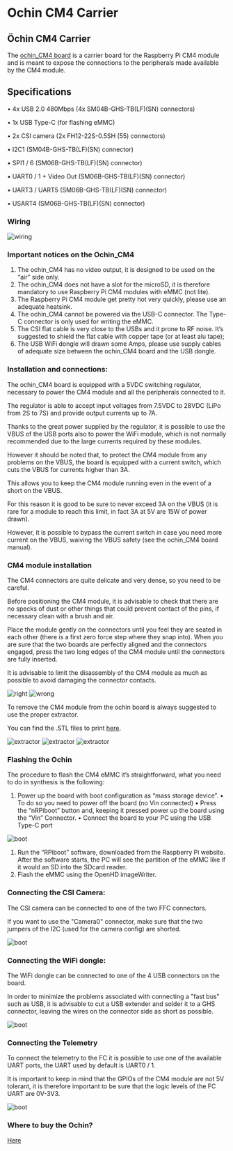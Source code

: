 # Ochin CM4 Carrier

## Öchin CM4 Carrier

The [ochin\_CM4 board](https://github.com/ochin-space/ochin-CM4) is a carrier board for the Raspberry Pi CM4 module and is meant to expose the connections to the peripherals made available by the CM4 module.

## Specifications

• 4x USB 2.0 480Mbps (4x SM04B-GHS-TB(LF)(SN) connectors)

• 1x USB Type-C (for flashing eMMC)

• 2x CSI camera (2x FH12-22S-0.5SH (55) connectors)

• I2C1 (SM04B-GHS-TB(LF)(SN) connector)

• SPI1 / 6 (SM06B-GHS-TB(LF)(SN) connector)

• UART0 / 1 + Video Out (SM06B-GHS-TB(LF)(SN) connector)

• UART3 / UART5 (SM06B-GHS-TB(LF)(SN) connector)

• USART4 (SM06B-GHS-TB(LF)(SN) connector)

### Wiring

![wiring](https://raw.githubusercontent.com/OpenHD/Documentation/evo/.gitbook/assets/Ochin1.png)

### Important notices on the Ochin\_CM4

1. The ochin\_CM4 has no video output, it is designed to be used on the “air” side only.
2. The ochin\_CM4 does not have a slot for the microSD, it is therefore mandatory to use Raspberry Pi CM4 modules with eMMC (not lite).
3. The Raspberry Pi CM4 module get pretty hot very quickly, please use an adequate heatsink.
4. The ochin\_CM4 cannot be powered via the USB-C connector. The Type-C connector is only used for writing the eMMC.
5. The CSI flat cable is very close to the USBs and it prone to RF noise. It’s suggested to shield the flat cable with copper tape (or at least alu tape);
6. The USB WiFi dongle will drawn some Amps, please use supply cables of adequate size between the ochin\_CM4 board and the USB dongle.

### Installation and connections:

The ochin\_CM4 board is equipped with a 5VDC switching regulator, necessary to power the CM4 module and all the peripherals connected to it.

The regulator is able to accept input voltages from 7.5VDC to 28VDC (LiPo from 2S to 7S) and provide output currents up to 7A.

Thanks to the great power supplied by the regulator, it is possible to use the VBUS of the USB ports also to power the WiFi module, which is not normally recommended due to the large currents required by these modules.

However it should be noted that, to protect the CM4 module from any problems on the VBUS, the board is equipped with a current switch, which cuts the VBUS for currents higher than 3A.

This allows you to keep the CM4 module running even in the event of a short on the VBUS.

For this reason it is good to be sure to never exceed 3A on the VBUS (it is rare for a module to reach this limit, in fact 3A at 5V are 15W of power drawn).

However, it is possible to bypass the current switch in case you need more current on the VBUS, waiving the VBUS safety (see the ochin\_CM4 board manual).

### CM4 module installation

The CM4 connectors are quite delicate and very dense, so you need to be careful.

Before positioning the CM4 module, it is advisable to check that there are no specks of dust or other things that could prevent contact of the pins, if necessary clean with a brush and air.

Place the module gently on the connectors until you feel they are seated in each other (there is a first zero force step where they snap into). When you are sure that the two boards are perfectly aligned and the connectors engaged, press the two long edges of the CM4 module until the connectors are fully inserted.

It is advisable to limit the disassembly of the CM4 module as much as possible to avoid damaging the connector contacts.

![right](https://raw.githubusercontent.com/OpenHD/Documentation/evo/.gitbook/assets/Ochin2.png) ![wrong](https://raw.githubusercontent.com/OpenHD/Documentation/evo/.gitbook/assets/Ochin3.png)

To remove the CM4 module from the ochin board is always suggested to use the proper extractor.

You can find the .STL files to print [here](https://github.com/ochin-space/ochin-CM4/tree/master/3d/Covers%20turrets%20and%20extractors).

![extractor](https://raw.githubusercontent.com/OpenHD/Documentation/evo/.gitbook/assets/Ochin4.png) ![extractor](https://raw.githubusercontent.com/OpenHD/Documentation/evo/.gitbook/assets/Ochin5.png) ![extractor](https://raw.githubusercontent.com/OpenHD/Documentation/evo/.gitbook/assets/Ochin6.png)

### Flashing the Ochin

The procedure to flash the CM4 eMMC it’s straightforward, what you need to do in synthesis is the following:

1. Power up the board with boot configuration as “mass storage device”. • To do so you need to power off the board (no Vin connected) • Press the “nRPiboot” button and, keeping it pressed power up the board using the “Vin” Connector. • Connect the board to your PC using the USB Type-C port

![boot](https://raw.githubusercontent.com/OpenHD/Documentation/evo/.gitbook/assets/Ochin7.png)

1. Run the “RPiboot” software, downloaded from the Raspberry Pi website. After the software starts, the PC will see the partition of the eMMC like if it would an SD into the SDcard reader.
2. Flash the eMMC using the OpenHD imageWriter.

### Connecting the CSI Camera:

The CSI camera can be connected to one of the two FFC connectors.

If you want to use the "Camera0" connector, make sure that the two jumpers of the I2C (used for the camera config) are shorted.

![boot](https://raw.githubusercontent.com/OpenHD/Documentation/evo/.gitbook/assets/Ochin8.png)

### Connecting the WiFi dongle:

The WiFi dongle can be connected to one of the 4 USB connectors on the board.

In order to minimize the problems associated with connecting a "fast bus" such as USB, it is advisable to cut a USB extender and solder it to a GHS connector, leaving the wires on the connector side as short as possible.

![boot](https://raw.githubusercontent.com/OpenHD/Documentation/evo/.gitbook/assets/Ochin10.png)

### Connecting the Telemetry

To connect the telemetry to the FC it is possible to use one of the available UART ports, the UART used by default is UART0 / 1.

It is important to keep in mind that the GPIOs of the CM4 module are not 5V tolerant, it is therefore important to be sure that the logic levels of the FC UART are 0V-3V3.

![boot](https://raw.githubusercontent.com/OpenHD/Documentation/evo/.gitbook/assets/Ochin11.png)

### Where to buy the Ochin?

[Here](https://www.seeedstudio.com/Ochin-Tiny-Carrier-Board-for-Raspberry-Pi-Compute-Module-4-p-5463.html)
